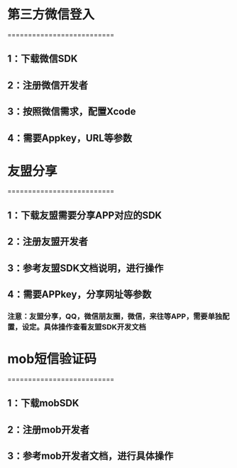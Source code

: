 
# 第三方微信登入
==========================
## 1：下载微信SDK
## 2：注册微信开发者
## 3：按照微信需求，配置Xcode
## 4：需要Appkey，URL等参数

# 友盟分享
==========================
## 1：下载友盟需要分享APP对应的SDK
## 2：注册友盟开发者
## 3：参考友盟SDK文档说明，进行操作
## 4：需要APPkey，分享网址等参数

### 注意：友盟分享，QQ，微信朋友圈，微信，来往等APP，需要单独配置，设定。具体操作查看友盟SDK开发文档

# mob短信验证码
==========================
## 1：下载mobSDK
## 2：注册mob开发者
## 3：参考mob开发者文档，进行具体操作



